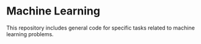 # Machine Learning
 This repository includes general code for specific tasks related to machine learning problems.
